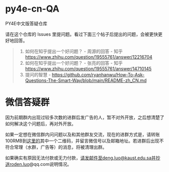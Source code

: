 # py4e-cn-QA
PY4E中文版答疑仓库

请在这个仓库的 Issues 里提问题。看过下面三个帖子后提出的问题，会被更快更好地回答。

> 1. 如何在知乎提出一个好问题？ - 周源的回答 - 知乎 https://www.zhihu.com/question/19555761/answer/12216704
> 2. 如何在知乎提出一个好问题？ - 张亮的回答 - 知乎 https://www.zhihu.com/question/19555761/answer/14710145
> 3. 提问的智慧 - https://github.com/ryanhanwu/How-To-Ask-Questions-The-Smart-Way/blob/main/README-zh_CN.md

# 微信答疑群

因为前期群内出现过较多次数的进群后发广告的人，暂不对外开放，之后想清楚了如何解决这个问题后，再对外开放。

如果一定想在微信群内问问题以及和其他群友交流，现在的进群方式是，请转账100RMB到[这里的](https://github.com/RodenLuo/py4e-cn-QA/issues/1)其中一个二维码，并留言微信号以及邮箱地址。若进群后出现不符合常理（水群，广告等）的消息，将被清理出群。

如果确实有原因无法付款或无力付款，请发邮件至deng.luo@kaust.edu.sa并抄送roden.luo@qq.com说明情况。
